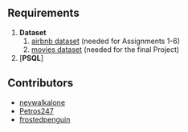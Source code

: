 ## Requirements

1. **Dataset**
   1. [airbnb dataset]() (needed for Αssignments 1-6)
   2. [movies dataset]() (needed for the final Project)
2. [**PSQL**]

## Contributors
* [nevwalkalone](https://github.com/nevwalkalone)
* [Petros247](https://github.com/Petros247)
* [frostedpenguin](https://github.com/frostedpenguin)
